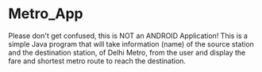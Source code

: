 # Metro_App
Please don't get confused, this is NOT an ANDROID Application!  This is a simple Java program that will take information (name) of the source station and the destination station, of Delhi Metro, from the user and display the fare and shortest metro route to reach the destination.
